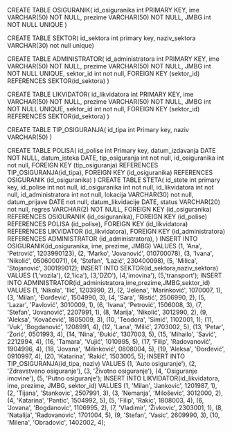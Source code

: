 CREATE TABLE OSIGURANIK(
id_osiguranika int PRIMARY KEY,
ime VARCHAR(50) NOT NULL,
prezime VARCHAR(50) NOT NULL,
JMBG int NOT NULL UNIQUE
)

CREATE TABLE SEKTOR(
id_sektora int primary key,
naziv_sektora VARCHAR(30) not null unique)

CREATE TABLE ADMINISTRATOR(
id_administratora int PRIMARY KEY,
ime VARCHAR(50) NOT NULL,
prezime VARCHAR(50) NOT NULL,
JMBG int NOT NULL UNIQUE,
sektor_id int not null,
FOREIGN KEY (sektor_id) REFERENCES SEKTOR(id_sektora)
)

CREATE TABLE LIKVIDATOR(
id_likvidatora int PRIMARY KEY,
ime VARCHAR(50) NOT NULL,
prezime VARCHAR(50) NOT NULL,
JMBG int NOT NULL UNIQUE,
sektor_id int not null,
FOREIGN KEY (sektor_id) REFERENCES SEKTOR(id_sektora)
)

CREATE TABLE TIP_OSIGURANJA(
id_tipa int Primary key,
naziv VARCHAR(50)
)

CREATE TABLE POLISA(
id_polise int Primary key,
datum_izdavanja DATE NOT NULL,
datum_isteka DATE,
tip_osiguranja int not null,
id_osiguranika int not null,
FOREIGN KEY (tip_osiguranja) REFERENCES TIP_OSIGURANJA(id_tipa),
FOREIGN KEY (id_osiguranika) REFERENCES OSIGURANIK (id_osiguranika)
)
CREATE TABLE STETA(
id_stete int primary key,
id_polise int not null,
id_osiguranika int not null,
id_likvidatora int not null,
id_administratora int not null,
lokacija VARCHAR(30) not null,
datum_prijave DATE not null,
datum_likvidacije DATE,
status VARCHAR(20) not null,
regres VARCHAR(2) NOT NULL,
FOREIGN KEY (id_osiguranika) REFERENCES OSIGURANIK (id_osiguranika),
FOREIGN KEY (id_polise) REFERENCES POLISA (id_polise),
FOREIGN KEY (id_likvidatora) REFERENCES LIKVIDATOR (id_likvidatora),
FOREIGN KEY (id_administratora) REFERENCES ADMINISTRATOR (id_administratora),
)
INSERT INTO OSIGURANIK(id_osiguranika, ime, prezime, JMBG)
VALUES
 (1, 'Ana', 'Petrović', 1203990123),
 (2, 'Marko', 'Jovanović', 010700078),
 (3, 'Ivana', 'Nikolić', 050600071),
 (4, 'Stefan', 'Lazić', 230400098),
 (5, 'Milica', 'Stojanović', 300199012);
INSERT INTO SEKTOR(id_sektora,naziv_sektora)
VALUES
(1,'vozila'),
(2,'lica'),
(3,'DZO'),
(4,'imovina'),
(5,'transport');
INSERT INTO ADMINISTRATOR(id_administratora,ime,prezime,JMBG,sektor_id)
VALUES
(1, 'Nikola', 'Ilić', 1203990, 2),
(2, 'Jelena', 'Marinković', 1070007, 1),
(3, 'Milan', 'Đorđević', 1504990, 3),
(4, 'Sara', 'Ristić', 2506990, 2),
(5, 'Lazar', 'Pavlović', 3010009, 1),
(6, 'Ivana', 'Petrović', 1506008, 3),
(7, 'Stefan', 'Jovanović', 2207991, 1),
(8, 'Marija', 'Nikolić', 3012990, 2),
(9, 'Aleksa', 'Kovačević', 1805009, 3),
(10, 'Teodora', 'Simić', 1102001, 1);
(11, 'Vuk', 'Bogdanović', 1208991, 4),
(12, 'Lana', 'Milić', 2703002, 5),
(13, 'Petar', 'Zorić', 0501993, 4),
(14, 'Nina', 'Đukić', 1307003, 5),
(15, 'Mihailo', 'Savić', 2212994, 4),
(16, 'Tamara', 'Vujić', 1010995, 5),
(17, 'Filip', 'Radovanović', 1904996, 4),
(18, 'Jovana', 'Milinković', 0808004, 5),
(19, 'Aleksa', 'Đorđević', 0910997, 4),
(20, 'Katarina', 'Rakić', 1503005, 5);
INSERT INTO TIP_OSIGURANJA(id_tipa, naziv)
VALUES
(1, 'Auto osiguranje'),
(2, 'Zdravstveno osiguranje'),
(3, 'Životno osiguranje'),
(4, 'Osiguranje imovine'),
(5, 'Putno osiguranje');
INSERT INTO LIKVIDATOR(id_likvidatora, ime, prezime, JMBG, sektor_id)
VALUES
(1, 'Milan', 'Jankovic', 1201987, 1),
(2, 'Tijana', 'Stankovic', 2507991, 3),
(3, 'Nemanja', 'Miloševic', 3012000, 2),
(4, 'Katarina', 'Pantic', 1504992, 5),
(5, 'Filip', 'Rakic', 1808003, 4),
(6, 'Jovana', 'Bogdanovic', 1106995, 2),
(7, 'Vladimir', 'Živkovic', 2303001, 1),
(8, 'Natalija', 'Radovanovic', 1701004, 5),
(9, 'Stefan', 'Vasic', 2609990, 3),
(10, 'Milena', 'Obradovic', 1402002, 4);
